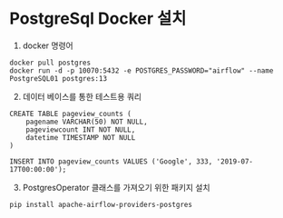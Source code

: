 # PostgreSql Docker 설치
1. docker 명령어

```    
docker pull postgres    
docker run -d -p 10070:5432 -e POSTGRES_PASSWORD="airflow" --name PostgreSQL01 postgres:13
```

2. 데이터 베이스를 통한 테스트용 쿼리

```
CREATE TABLE pageview_counts (
    pagename VARCHAR(50) NOT NULL,
    pageviewcount INT NOT NULL,
    datetime TIMESTAMP NOT NULL
)

INSERT INTO pageview_counts VALUES ('Google', 333, '2019-07-17T00:00:00');
```

3. PostgresOperator 클래스를 가져오기 위한 패키지 설치

```
pip install apache-airflow-providers-postgres
```
